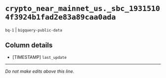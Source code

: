 # `crypto_near_mainnet_us._sbc_19315104f3924b1fad2e83a89caa0ada`
`bq-1` | `bigquery-public-data`

## Column details
* [TIMESTAMP] `last_update`

-------------------------------------------------------------------------------
*Do not make edits above this line.*
